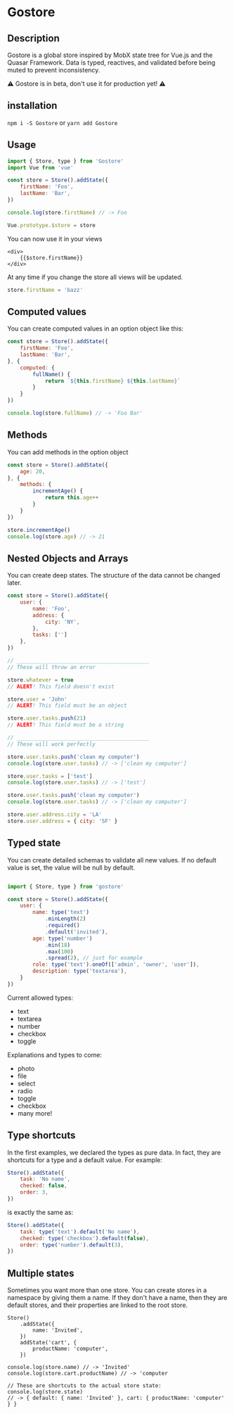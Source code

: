 # Gostore

## Description

Gostore is a global store inspired by MobX state tree for Vue.js and the Quasar Framework.
Data is typed, reactives, and validated before being muted to prevent inconsistency.

⚠️ Gostore is in beta, don't use it for production yet! ⚠️

## installation

`npm i -S Gostore` or `yarn add Gostore`

## Usage

```javascript
import { Store, type } from 'Gostore'
import Vue from 'vue'

const store = Store().addState({
	firstName: 'Foo',
	lastName: 'Bar',
})

console.log(store.firstName) // -> Foo

Vue.prototype.$store = store
```

You can now use it in your views

```
<div>
	{{$store.firstName}}
</div>
```

At any time if you change the store all views will be updated.

```javascript
store.firstName = 'bazz'
```

## Computed values

You can create computed values in an option object like this:

```javascript
const store = Store().addState({
	firstName: 'Foo',
	lastName: 'Bar',
}, {
	computed: {
		fullName() {
			return `${this.firstName} ${this.lastName}`
		}
	}
})

console.log(store.fullName) // -> 'Foo Bar'
```

## Methods

You can add methods in the option object

```javascript
const store = Store().addState({
	age: 20,
}, {
	methods: {
		incrementAge() {
			return this.age++
		}
	}
})

store.incrementAge()
console.log(store.age) // -> 21
```

## Nested Objects and Arrays

You can create deep states. The structure of the data cannot be changed later.

```javascript
const store = Store().addState({
	user: {
		name: 'Foo',
		address: {
			city: 'NY',
		},
		tasks: ['']
	},
})

// __________________________________________
// These will throw an error

store.whatever = true
// ALERT! This field doesn't exist

store.user = 'John'
// ALERT! This field must be an object

store.user.tasks.push(21)
// ALERT! This field must be a string

// __________________________________________
// These will work perfectly

store.user.tasks.push('clean my computer')
console.log(store.user.tasks) // -> ['clean my computer']

store.user.tasks = ['test']
console.log(store.user.tasks) // -> ['test']

store.user.tasks.push('clean my computer')
console.log(store.user.tasks) // -> ['clean my computer']

store.user.address.city = 'LA'
store.user.address = { city: 'SF' }
```

## Typed state

You can create detailed schemas to validate all new values. If no default value is set, the value will be null by default.

```javascript

import { Store, type } from 'gostore'

const store = Store().addState({
	user: {
		name: type('text')
			.minLength(2)
			.required()
			.default('invited'),
		age: type('number')
			.min(18)
			.max(100)
			.spread(2), // just for example
		role: type('text').oneOf(['admin', 'owner', 'user']),
		description: type('textarea'),
	}
})
```

Current allowed types:
* text
* textarea
* number
* checkbox
* toggle

Explanations and types to come:
* photo
* file
* select
* radio
* toggle
* checkbox
* many more!

## Type shortcuts

In the first examples, we declared the types as pure data. In fact, they are shortcuts for a type and a default value. For example:

```javascript
Store().addState({
	task: 'No name',
	checked: false,
	order: 3,
})
```

is exactly the same as:

```javascript
Store().addState({
	task: type('text').default('No name'),
	checked: type('checkbox').default(false),
	order: type('number').default(3),
})
```

## Multiple states

Sometimes you want more than one store. You can create stores in a namespace by giving them a name. If they don't have a name, then they are default stores, and their properties are linked to the root store.

```
Store()
	.addState({
		name: 'Invited',
	})
	addState('cart', {
		productName: 'computer',
	})
	
console.log(store.name) // -> 'Invited'
console.log(store.cart.productName) // -> 'computer

// These are shortcuts to the actual store state:
console.log(store.state)
// -> { default: { name: 'Invited' }, cart: { productName: 'computer' } }
```
